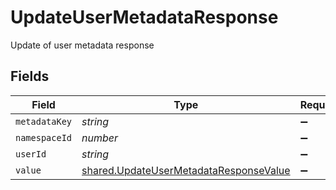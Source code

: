 # UpdateUserMetadataResponse

Update of user metadata response


## Fields

| Field                                                                                            | Type                                                                                             | Required                                                                                         | Description                                                                                      |
| ------------------------------------------------------------------------------------------------ | ------------------------------------------------------------------------------------------------ | ------------------------------------------------------------------------------------------------ | ------------------------------------------------------------------------------------------------ |
| `metadataKey`                                                                                    | *string*                                                                                         | :heavy_minus_sign:                                                                               | N/A                                                                                              |
| `namespaceId`                                                                                    | *number*                                                                                         | :heavy_minus_sign:                                                                               | N/A                                                                                              |
| `userId`                                                                                         | *string*                                                                                         | :heavy_minus_sign:                                                                               | N/A                                                                                              |
| `value`                                                                                          | [shared.UpdateUserMetadataResponseValue](../../models/shared/updateusermetadataresponsevalue.md) | :heavy_minus_sign:                                                                               | N/A                                                                                              |